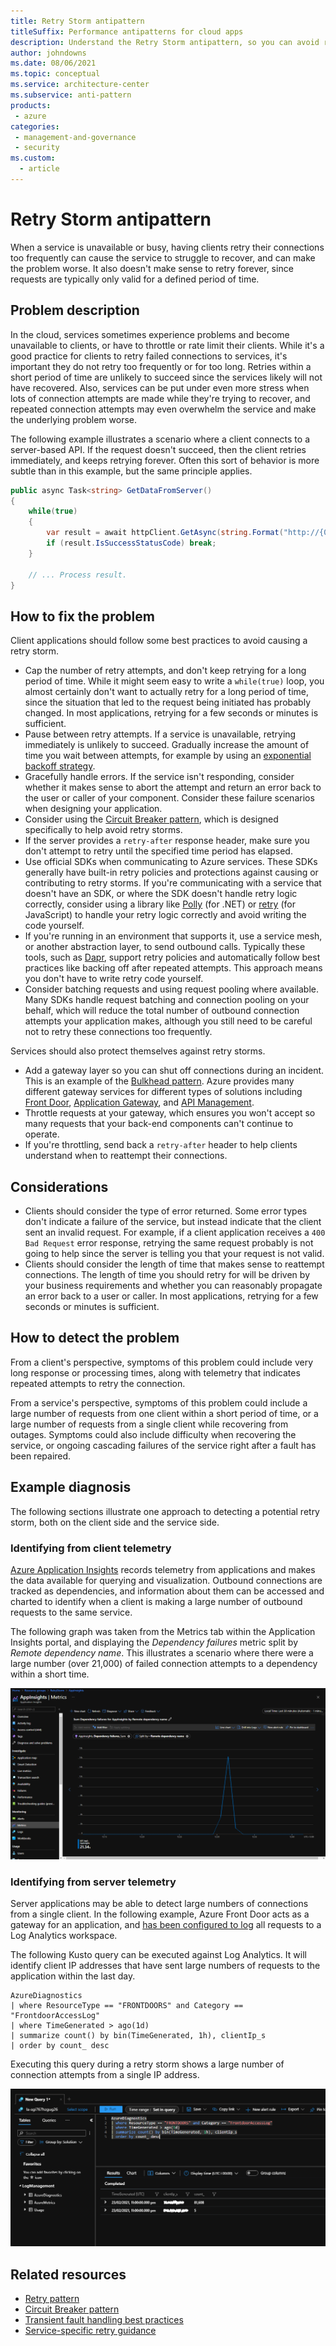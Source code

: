 ```yaml
---
title: Retry Storm antipattern
titleSuffix: Performance antipatterns for cloud apps
description: Understand the Retry Storm antipattern, so you can avoid retrying failed requests to a service too often.
author: johndowns
ms.date: 08/06/2021
ms.topic: conceptual
ms.service: architecture-center
ms.subservice: anti-pattern
products:
 - azure
categories:
 - management-and-governance
 - security
ms.custom:
  - article
---
```


# Retry Storm antipattern

When a service is unavailable or busy, having clients retry their connections too frequently can cause the service to struggle to recover, and can make the problem worse. It also doesn't make sense to retry forever, since requests are typically only valid for a defined period of time.

## Problem description

In the cloud, services sometimes experience problems and become unavailable to clients, or have to throttle or rate limit their clients. While it's a good practice for clients to retry failed connections to services, it's important they do not retry too frequently or for too long. Retries within a short period of time are unlikely to succeed since the services likely will not have recovered. Also, services can be put under even more stress when lots of connection attempts are made while they're trying to recover, and repeated connection attempts may even overwhelm the service and make the underlying problem worse.

The following example illustrates a scenario where a client connects to a server-based API. If the request doesn't succeed, then the client retries immediately, and keeps retrying forever. Often this sort of behavior is more subtle than in this example, but the same principle applies.

```csharp
public async Task<string> GetDataFromServer()
{
    while(true)
    {
        var result = await httpClient.GetAsync(string.Format("http://{0}:8080/api/...", hostName));
        if (result.IsSuccessStatusCode) break;
    }

    // ... Process result.
}
```

## How to fix the problem

Client applications should follow some best practices to avoid causing a retry storm.

- Cap the number of retry attempts, and don't keep retrying for a long period of time. While it might seem easy to write a `while(true)` loop, you almost certainly don't want to actually retry for a long period of time, since the situation that led to the request being initiated has probably changed. In most applications, retrying for a few seconds or minutes is sufficient.
- Pause between retry attempts. If a service is unavailable, retrying immediately is unlikely to succeed. Gradually increase the amount of time you wait between attempts, for example by using an [exponential backoff strategy](../../best-practices/retry-service-specific.md#examples-2).
- Gracefully handle errors. If the service isn't responding, consider whether it makes sense to abort the attempt and return an error back to the user or caller of your component. Consider these failure scenarios when designing your application.
- Consider using the [Circuit Breaker pattern](../../patterns/circuit-breaker.md), which is designed specifically to help avoid retry storms.
- If the server provides a `retry-after` response header, make sure you don't attempt to retry until the specified time period has elapsed.
- Use official SDKs when communicating to Azure services. These SDKs generally have built-in retry policies and protections against causing or contributing to retry storms. If you're communicating with a service that doesn't have an SDK, or where the SDK doesn't handle retry logic correctly, consider using a library like [Polly](https://github.com/App-vNext/Polly) (for .NET) or [retry](https://www.npmjs.com/package/retry) (for JavaScript) to handle your retry logic correctly and avoid writing the code yourself.
- If you're running in an environment that supports it, use a service mesh, or another abstraction layer, to send outbound calls. Typically these tools, such as [Dapr](https://docs.dapr.io/developing-applications/building-blocks/service-invocation/service-invocation-overview/#retries), support retry policies and automatically follow best practices like backing off after repeated attempts. This approach means you don't have to write retry code yourself.
- Consider batching requests and using request pooling where available. Many SDKs handle request batching and connection pooling on your behalf, which will reduce the total number of outbound connection attempts your application makes, although you still need to be careful not to retry these connections too frequently.

Services should also protect themselves against retry storms.

- Add a gateway layer so you can shut off connections during an incident. This is an example of the [Bulkhead pattern](../../patterns/bulkhead.md). Azure provides many different gateway services for different types of solutions including [Front Door](https://azure.microsoft.com/services/frontdoor/), [Application Gateway](https://azure.microsoft.com/services/application-gateway/), and [API Management](https://azure.microsoft.com/services/api-management/).
- Throttle requests at your gateway, which ensures you won't accept so many requests that your back-end components can't continue to operate.
- If you're throttling, send back a `retry-after` header to help clients understand when to reattempt their connections.

## Considerations

- Clients should consider the type of error returned. Some error types don't indicate a failure of the service, but instead indicate that the client sent an invalid request. For example, if a client application receives a `400 Bad Request` error response, retrying the same request probably is not going to help since the server is telling you that your request is not valid.
- Clients should consider the length of time that makes sense to reattempt connections. The length of time you should retry for will be driven by your business requirements and whether you can reasonably propagate an error back to a user or caller. In most applications, retrying for a few seconds or minutes is sufficient.

## How to detect the problem

From a client's perspective, symptoms of this problem could include very long response or processing times, along with telemetry that indicates repeated attempts to retry the connection.

From a service's perspective, symptoms of this problem could include a large number of requests from one client within a short period of time, or a large number of requests from a single client while recovering from outages. Symptoms could also include difficulty when recovering the service, or ongoing cascading failures of the service right after a fault has been repaired.

## Example diagnosis

The following sections illustrate one approach to detecting a potential retry storm, both on the client side and the service side.

### Identifying from client telemetry

[Azure Application Insights](/azure/azure-monitor/app/app-insights-overview) records telemetry from applications and makes the data available for querying and visualization. Outbound connections are tracked as dependencies, and information about them can be accessed and charted to identify when a client is making a large number of outbound requests to the same service.

The following graph was taken from the Metrics tab within the Application Insights portal, and displaying the _Dependency failures_ metric split by _Remote dependency name_. This illustrates a scenario where there were a large number (over 21,000) of failed connection attempts to a dependency within a short time.

![Screenshot of Application Insights showing 21k dependency failures to a single dependency within a 30-minute period](_images/client-application-insights.png)

### Identifying from server telemetry

Server applications may be able to detect large numbers of connections from a single client. In the following example, Azure Front Door acts as a gateway for an application, and [has been configured to log](/azure/frontdoor/front-door-diagnostics#diagnostic-logging) all requests to a Log Analytics workspace.

The following Kusto query can be executed against Log Analytics. It will identify client IP addresses that have sent large numbers of requests to the application within the last day.

```kusto
AzureDiagnostics
| where ResourceType == "FRONTDOORS" and Category == "FrontdoorAccessLog"
| where TimeGenerated > ago(1d)
| summarize count() by bin(TimeGenerated, 1h), clientIp_s
| order by count_ desc
```

Executing this query during a retry storm shows a large number of connection attempts from a single IP address.

![Screenshot of Log Analytics showing 81,608 inbound connections to Front Door from a single IP address within a one-hour period](_images/server-log-analytics.png)

## Related resources

 * [Retry pattern](../../patterns/retry.md)
 * [Circuit Breaker pattern](../../patterns/circuit-breaker.md)
 * [Transient fault handling best practices](../../best-practices/transient-faults.md)
 * [Service-specific retry guidance](../../best-practices/retry-service-specific.md)
